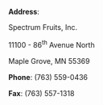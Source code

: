 <p><strong>Address</strong>:</p>
<p><span style="line-height: 1.3em;">Spectrum Fruits, Inc.</span></p>
<p><span style="line-height: 1.3em;">11100 - 86</span><sup style="line-height: 1.3em;">th</sup><span style="line-height: 1.3em;"> Avenue North </span></p>
<p><span style="line-height: 1.3em;">Maple Grove, MN 55369&nbsp;</span></p>
<p><span style="line-height: 1.3em;"><strong>Phone</strong>: (763) 559-0436</span></p>
<p><span style="line-height: 1.3em;"><strong>Fax</strong>: (763) 557-1318</span></p>


